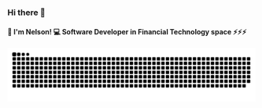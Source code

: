 ### Hi there 👋

#### 💬 I'm Nelson! :computer: Software Developer in Financial Technology space ⚡⚡⚡



<!--
**khchanel/khchanel** is a ✨ _special_ ✨ repository because its `README.md` (this file) appears on your GitHub profile.

Here are some ideas to get you started:

- 🔭 I’m currently working on ...
- 🌱 I’m currently learning ...
- 👯 I’m looking to collaborate on ...
- 🤔 I’m looking for help with ...
- 💬 Ask me about ...
- 📫 How to reach me: ...
- 😄 Pronouns: ...
- ⚡ Fun fact: ...
-->

<!--
![octocat-1715095703013](https://github.com/khchanel/khchanel/assets/732904/9443479f-3538-4c36-a8a0-a1476c5b0f4e)
-->


![Snake animation](https://github.com/khchanel/khchanel/blob/output/github-contribution-grid-snake.svg)
